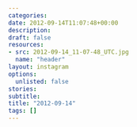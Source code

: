 ```yaml
---
categories:
date: 2012-09-14T11:07:48+00:00
description:
draft: false
resources:
- src: 2012-09-14_11-07-48_UTC.jpg
  name: "header"
layout: instagram
options:
  unlisted: false
stories:
subtitle:
title: "2012-09-14"
tags: []
---
```


 
